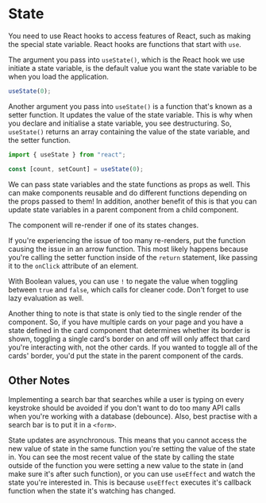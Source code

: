 # State

You need to use React hooks to access features of React, such as making the special state variable. React hooks are functions that start with `use`.

The argument you pass into `useState()`, which is the React hook we use initiate a state variable, is the default value you want the state variable to be when you load the application.

```js
useState(0);
```

Another argument you pass into `useState()` is a function that's known as a setter function. It updates the value of the state variable. This is why when you declare and initialise a state variable, you see destructuring. So, `useState()` returns an array containing the value of the state variable, and the setter function.

```js
import { useState } from "react";

const [count, setCount] = useState(0);
```

We can pass state variables and the state functions as props as well. This can make components reusable and do different functions depending on the props passed to them! In addition, another benefit of this is that you can update state variables in a parent component from a child component.

The component will re-render if one of its states changes.

If you're experiencing the issue of too many re-renders, put the function causing the issue in an arrow function. This most likely happens because you're calling the setter function inside of the `return` statement, like passing it to the `onClick` attribute of an element.

With Boolean values, you can use `!` to negate the value when toggling between `true` and `false`, which calls for cleaner code. Don't forget to use lazy evaluation as well.

Another thing to note is that state is only tied to the single render of the component. So, if you have multiple cards on your page and you have a state defined in the card component that determines whether its border is shown, toggling a single card's border on and off will only affect that card you're interacting with, not the other cards. If you wanted to toggle all of the cards' border, you'd put the state in the parent component of the cards.

## Other Notes

Implementing a search bar that searches while a user is typing on every keystroke should be avoided if you don't want to do too many API calls when you're working with a database (debounce). Also, best practise with a search bar is to put it in a `<form>`.

State updates are asynchronous. This means that you cannot access the new value of state in the same function you're setting the value of the state in. You can see the most recent value of the state by calling the state outside of the function you were setting a new value to the state in (and make sure it's after such function), or you can use `useEffect` and watch the state you're interested in. This is because `useEffect` executes it's callback function when the state it's watching has changed.
